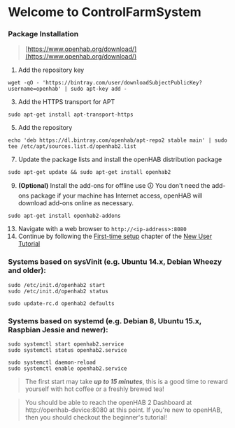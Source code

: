 # Welcome to ControlFarmSystem

### Package Installation
> [https://www.openhab.org/download/](https://www.openhab.org/download/)
> 
1.  Add the repository key

```
wget -qO - 'https://bintray.com/user/downloadSubjectPublicKey?username=openhab' | sudo apt-key add -
```

3.  Add the HTTPS transport for APT

```
sudo apt-get install apt-transport-https
```

5.  Add the repository

```
echo 'deb https://dl.bintray.com/openhab/apt-repo2 stable main' | sudo tee /etc/apt/sources.list.d/openhab2.list
```

7.  Update the package lists and install the openHAB distribution package

```
sudo apt-get update && sudo apt-get install openhab2
```

9.  **(Optional)**  Install the add-ons for offline use
🛈  You don't need the add-ons package if your machine has Internet access, openHAB will download add-ons online as necessary.

```
sudo apt-get install openhab2-addons
```

13.  Navigate with a web browser to  `http://<ip-address>:8080`
14.  Continue by following the  [First-time setup](https://www.openhab.org/docs/tutorial/1sttimesetup.html)  chapter of the  [New User Tutorial](https://www.openhab.org/docs/tutorial/)


### Systems based on sysVinit (e.g. Ubuntu 14.x, Debian Wheezy and older):
```
sudo /etc/init.d/openhab2 start
sudo /etc/init.d/openhab2 status
```
```
sudo update-rc.d openhab2 defaults
```
### Systems based on systemd (e.g. Debian 8, Ubuntu 15.x, Raspbian Jessie and newer):
```
sudo systemctl start openhab2.service
sudo systemctl status openhab2.service

sudo systemctl daemon-reload
sudo systemctl enable openhab2.service
```

>The first start may take ***up to 15 minutes***, this is a good time to reward yourself with hot coffee or a freshly brewed tea!

> You should be able to reach the openHAB 2 Dashboard at http://openhab-device:8080 at this point. If you're new to openHAB, then you should checkout the beginner's tutorial!